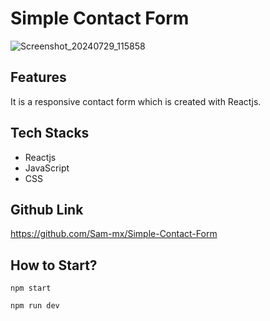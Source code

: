 # Simple Contact Form

![Screenshot_20240729_115858](https://github.com/user-attachments/assets/dc0da8a2-90a8-4483-a961-adceca9b9f01)

## Features
It is a responsive contact form which is created with Reactjs.

## Tech Stacks
- Reactjs
- JavaScript
- CSS

## Github Link

https://github.com/Sam-mx/Simple-Contact-Form

## How to Start?

```
npm start
```

```
npm run dev
```
